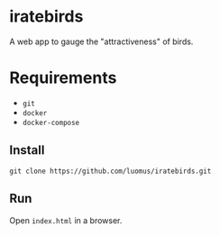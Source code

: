 # iratebirds

A web app to gauge the "attractiveness" of birds.

# Requirements

* `git`
* `docker`
* `docker-compose`

## Install
```
git clone https://github.com/luomus/iratebirds.git
```

## Run
Open `index.html` in a browser.
```
